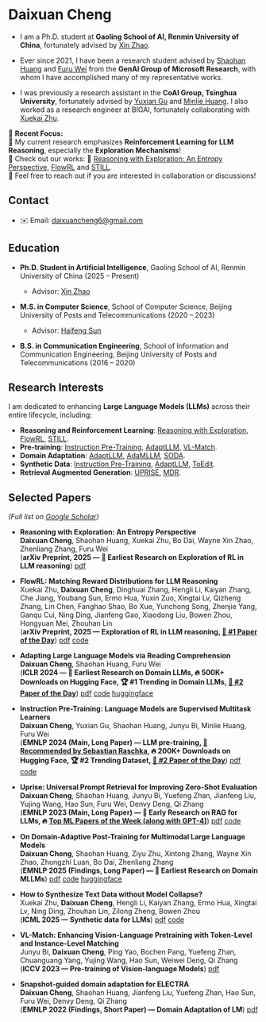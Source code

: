 # Daixuan Cheng

- I am a Ph.D. student at **Gaoling School of AI, Renmin University of China**, fortunately advised by [Xin Zhao](https://scholar.google.com/citations?user=JNhNacoAAAAJ&hl=en).  

- Ever since 2021, I have been a research student advised by [Shaohan Huang](https://buaahsh.github.io) and [Furu Wei](https://thegenerality.com) from the **GenAI Group of Microsoft Research**, with whom I have accomplished many of my representative works.

- I was previously a research assistant in the **CoAI Group, Tsinghua University**, fortunately advised by [Yuxian Gu](https://t1101675.github.io) and [Minlie Huang](https://scholar.google.com/citations?user=P1jPSzMAAAAJ&hl=zh-CN).  I also worked as a research engineer at BIGAI, fortunately collaborating with [Xuekai Zhu](https://xuekai-zhu.github.io/Xuekai-Zhu/).

🌟 **Recent Focus:**  
🌟 My current research emphasizes **Reinforcement Learning for LLM Reasoning**, especially the **Exploration Mechanisms**!  
🌟 Check out our works: 🚀 [Reasoning with Exploration: An Entropy Perspective](https://arxiv.org/abs/2506.14758), [FlowRL](https://huggingface.co/papers/2509.15207) and [STILL](https://github.com/RUCAIBox/Slow_Thinking_with_LLMs).  
🌟 Feel free to reach out if you are interested in collaboration or discussions!

## Contact  
- ✉️ Email: [daixuancheng6@gmail.com](mailto:daixuancheng6@gmail.com)  

## Education

- **Ph.D. Student in Artificial Intelligence**, Gaoling School of AI, Renmin University of China (2025 – Present)  
  - Advisor: [Xin Zhao](https://scholar.google.com/citations?user=JNhNacoAAAAJ&hl=en)

- **M.S. in Computer Science**, School of Computer Science, Beijing University of Posts and Telecommunications (2020 – 2023)  
  - Advisor: [Haifeng Sun](https://hfsun.github.io)

- **B.S. in Communication Engineering**, School of Information and Communication Engineering, Beijing University of Posts and Telecommunications (2016 – 2020)  

## Research Interests  

I am dedicated to enhancing **Large Language Models (LLMs)** across their entire lifecycle, including:  
- **Reasoning and Reinforcement Learning**: [Reasoning with Exploration](https://arxiv.org/abs/2506.14758), [FlowRL](https://huggingface.co/papers/2509.15207), [STILL](https://github.com/RUCAIBox/Slow_Thinking_with_LLMs).  
- **Pre-training**: [Instruction Pre-Training](https://huggingface.co/papers/2406.14491), [AdaptLLM](https://huggingface.co/papers/2309.09530), [VL-Match](https://openaccess.thecvf.com/content/ICCV2023/papers/Bi_VL-Match_Enhancing_Vision-Language_Pretraining_with_Token-Level_and_Instance-Level_Matching_ICCV_2023_paper.pdf).  
- **Domain Adaptation**: [AdaptLLM](https://huggingface.co/papers/2309.09530), [AdaMLLM](https://arxiv.org/abs/2411.19930), [SODA](https://aclanthology.org/2022.findings-emnlp.163/).  
- **Synthetic Data**: [Instruction Pre-Training](https://huggingface.co/papers/2406.14491), [AdaptLLM](https://huggingface.co/papers/2309.09530), [ToEdit](https://arxiv.org/abs/2412.14689).  
- **Retrieval Augmented Generation**: [UPRISE](https://arxiv.org/abs/2303.08518), [MDR](https://aclanthology.org/2024.naacl-long.235/).

## Selected Papers

*(Full list on [Google Scholar](https://scholar.google.com/citations?hl=en&user=flRAZJQAAAAJ&view_op=list_works))*

* **Reasoning with Exploration: An Entropy Perspective**  
  **Daixuan Cheng**, Shaohan Huang, Xuekai Zhu, Bo Dai, Wayne Xin Zhao, Zhenliang Zhang, Furu Wei  
  (**arXiv Preprint, 2025 — 🌟 Earliest Research on Exploration of RL in LLM reasoning**) [pdf](https://arxiv.org/abs/2506.14758)

* **FlowRL: Matching Reward Distributions for LLM Reasoning**  
  Xuekai Zhu, **Daixuan Cheng**, Dinghuai Zhang, Hengli Li, Kaiyan Zhang, Che Jiang, Youbang Sun, Ermo Hua, Yuxin Zuo, Xingtai Lv, Qizheng Zhang, Lin Chen, Fanghao Shao, Bo Xue, Yunchong Song, Zhenjie Yang, Ganqu Cui, Ning Ding, Jianfeng Gao, Xiaodong Liu, Bowen Zhou, Hongyuan Mei, Zhouhan Lin  
  (**arXiv Preprint, 2025 — Exploration of RL in LLM reasoning, [🤗 #1 Paper of the Day](https://huggingface.co/papers/2509.15207)**) [pdf](https://huggingface.co/papers/2509.15207) [code](https://github.com/Xuekai-Zhu/FlowRL)

* **Adapting Large Language Models via Reading Comprehension**  
  **Daixuan Cheng**, Shaohan Huang, Furu Wei  
  (**ICLR 2024 — 🌟 Earliest Research on Domain LLMs, 🔥 500K+ Downloads on Hugging Face, 🏆 #1 Trending in Domain LLMs, [🤗 #2 Paper of the Day](https://huggingface.co/papers/2309.09530)**) [pdf](https://huggingface.co/papers/2309.09530) [code](https://github.com/microsoft/LMOps/tree/main/adaptllm) [huggingface](https://huggingface.co/AdaptLLM)

* **Instruction Pre-Training: Language Models are Supervised Multitask Learners**  
  **Daixuan Cheng**, Yuxian Gu, Shaohan Huang, Junyu Bi, Minlie Huang, Furu Wei  
  (**EMNLP 2024 (Main, Long Paper) — LLM pre-training, [🌟 Recommended by Sebastian Raschka](https://magazine.sebastianraschka.com/p/instruction-pretraining-llms), 🔥 200K+ Downloads on Hugging Face, 🏆 #2 Trending Dataset, [🤗 #2 Paper of the Day](https://huggingface.co/papers/2406.14491)**) [pdf](https://huggingface.co/papers/2406.14491) [code](https://github.com/microsoft/LMOps/tree/main/instruction_pretrain)

* **Uprise: Universal Prompt Retrieval for Improving Zero-Shot Evaluation**  
  **Daixuan Cheng**, Shaohan Huang, Junyu Bi, Yuefeng Zhan, Jianfeng Liu, Yujing Wang, Hao Sun, Furu Wei, Denvy Deng, Qi Zhang  
  (**EMNLP 2023 (Main, Long Paper) — 🌟 Early Research on RAG for LLMs, 🔥 [Top ML Papers of the Week (along with GPT-4)](https://x.com/dair_ai/status/1637456912596840448)**) [pdf](https://arxiv.org/abs/2303.08518) [code](https://github.com/microsoft/LMOps/tree/main/uprise)

* **On Domain-Adaptive Post-Training for Multimodal Large Language Models**  
  **Daixuan Cheng**, Shaohan Huang, Ziyu Zhu, Xintong Zhang, Wayne Xin Zhao, Zhongzhi Luan, Bo Dai, Zhenliang Zhang  
  (**EMNLP 2025 (Findings, Long Paper) — 🌟 Earliest Research on Domain MLLMs**) [pdf](https://arxiv.org/abs/2411.19930) [code](https://github.com/bigai-ai/QA-Synthesizer) [huggingface](https://huggingface.co/AdaptLLM/Adapt-MLLM-to-Domains)

* **How to Synthesize Text Data without Model Collapse?**  
  Xuekai Zhu, **Daixuan Cheng**, Hengli Li, Kaiyan Zhang, Ermo Hua, Xingtai Lv, Ning Ding, Zhouhan Lin, Zilong Zheng, Bowen Zhou  
  (**ICML 2025 — Synthetic data for LLMs**) [pdf](https://arxiv.org/abs/2412.14689) [code](https://github.com/Xuekai-Zhu/toedit)

* **VL-Match: Enhancing Vision-Language Pretraining with Token-Level and Instance-Level Matching**  
  Junyu Bi, **Daixuan Cheng**, Ping Yao, Bochen Pang, Yuefeng Zhan, Chuanguang Yang, Yujing Wang, Hao Sun, Weiwei Deng, Qi Zhang  
  (**ICCV 2023 — Pre-training of Vision-language Models**) [pdf](https://openaccess.thecvf.com/content/ICCV2023/papers/Bi_VL-Match_Enhancing_Vision-Language_Pretraining_with_Token-Level_and_Instance-Level_Matching_ICCV_2023_paper.pdf)

- **Snapshot-guided domain adaptation for ELECTRA**  
**Daixuan Cheng**, Shaohan Huang, Jianfeng Liu, Yuefeng Zhan, Hao Sun, Furu Wei, Denvy Deng, Qi Zhang  
(**EMNLP 2022 (Findings, Short Paper) — Domain Adaptation of LM**) [pdf](https://aclanthology.org/2022.findings-emnlp.163/)
